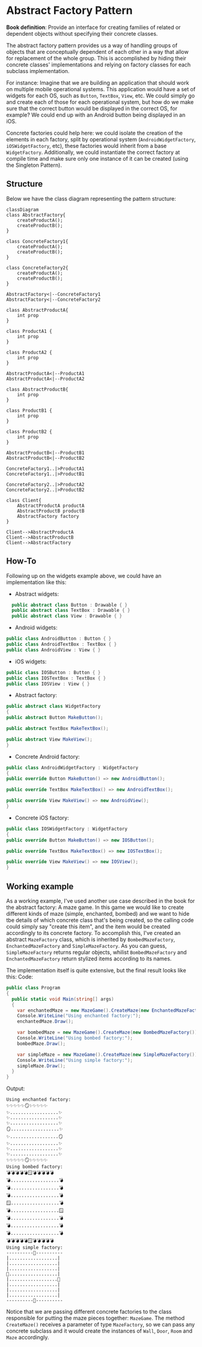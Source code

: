 # Abstract Factory Pattern

**Book definition**: Provide an interface for creating families of related or dependent objects without specifying their concrete classes.

The abstract factory pattern provides us a way of handling groups of objects that are conceptually dependent of each other in a way that allow for replacement of the whole group. This is accomplished by hiding their concrete classes' implementations and relying on factory classes for each subclass implementation.

For instance: Imagine that we are building an application that should work on multiple mobile operational systems. This application would have a set of widgets for each OS, such as `Button`, `TextBox`, `View`, etc. We could simply go and create each of those for each operational system, but how do we make sure that the correct button would be displayed in the correct OS, for example? We could end up with an Android button being displayed in an iOS.

Concrete factories could help here: we could isolate the creation of the elements in each factory, split by operational system (`AndroidWidgetFactory`, `iOSWidgetFactory`, etc), these factories would inherit from a base `WidgetFactory`. Additionally, we could instantiate the correct factory at compile time and make sure only one instance of it can be created (using the Singleton Pattern).

## Structure

Below we have the class diagram representing the pattern structure:

```mermaid
classDiagram
class AbstractFactory{
    createProductA();
    createProductB();
}

class ConcreteFactory1{
    createProductA();
    createProductB();
}

class ConcreteFactory2{
    createProductA();
    createProductB();
}

AbstractFactory<|--ConcreteFactory1
AbstractFactory<|--ConcreteFactory2

class AbstractProductA{
    int prop
}

class ProductA1 {
    int prop
}

class ProductA2 {
    int prop
}

AbstractProductA<|--ProductA1
AbstractProductA<|--ProductA2

class AbstractProductB{
    int prop
}

class ProductB1 {
    int prop
}

class ProductB2 {
    int prop
}

AbstractProductB<|--ProductB1
AbstractProductB<|--ProductB2

ConcreteFactory1..|>ProductA1
ConcreteFactory1..|>ProductB1

ConcreteFactory2..|>ProductA2
ConcreteFactory2..|>ProductB2

class Client{
    AbstractProductA productA
    AbstractProductB productB
    AbstractFactory factory
}

Client-->AbstractProductA
Client-->AbstractProductB
Client-->AbstractFactory
```

## How-To

Following up on the widgets example above, we could have an implementation like this:

- Abstract widgets:

```csharp
  public abstract class Button : Drawable { }
  public abstract class TextBox : Drawable { }
  public abstract class View : Drawable { }
```

- Android widgets:

```csharp
public class AndroidButton : Button { }
public class AndroidTextBox : TextBox { }
public class AndroidView : View { }
```

- iOS widgets:

```csharp
public class IOSButton : Button { }
public class IOSTextBox : TextBox { }
public class IOSView : View { }
```

- Abstract factory:

```csharp
public abstract class WidgetFactory
{
public abstract Button MakeButton();

public abstract TextBox MakeTextBox();

public abstract View MakeView();
}
```

- Concrete Android factory:

```csharp
public class AndroidWidgetFactory : WidgetFactory
{
public override Button MakeButton() => new AndroidButton();

public override TextBox MakeTextBox() => new AndroidTextBox();

public override View MakeView() => new AndroidView();
}
```

- Concrete iOS factory:

```csharp
public class IOSWidgetFactory : WidgetFactory
{
public override Button MakeButton() => new IOSButton();

public override TextBox MakeTextBox() => new IOSTextBox();

public override View MakeView() => new IOSView();
}

```

## Working example

As a working example, I've used another use case described in the book for the abstract factory: A maze game. In this game we would like to create different kinds of maze (simple, enchanted, bombed) and we want to hide tbe details of which concrete class that's being created, so the calling code could simply say "create this item", and the item would be created accordingly to its concrete factory.
To accomplish this, I've created an abstract `MazeFactory` class, which is inherited by `BombedMazeFactory`, `EnchantedMazeFactory` and `SimpleMazeFactory`. As you can guess, `SimpleMazeFactory` returns regular objects, whilist `BombedMazeFactory` and `EnchantedMazeFactory` return stylized items according to its names.

The implementation itself is quite extensive, but the final result looks like this:
Code:

```csharp
public class Program
{
  public static void Main(string[] args)
  {
    var enchantedMaze = new MazeGame().CreateMaze(new EnchantedMazeFactory());
    Console.WriteLine("Using enchanted factory:");
    enchantedMaze.Draw();

    var bombedMaze = new MazeGame().CreateMaze(new BombedMazeFactory());
    Console.WriteLine("Using bombed factory:");
    bombedMaze.Draw();

    var simpleMaze = new MazeGame().CreateMaze(new SimpleMazeFactory());
    Console.WriteLine("Using simple factory:");
    simpleMaze.Draw();
  }
}

```

Output:

```
Using enchanted factory:
✨✨✨✨✨🪞✨✨✨✨✨
✨..................✨
✨..................✨
✨..................✨
🪞..................✨
✨..................🪞
✨..................✨
✨..................✨
✨..................✨
✨✨✨✨✨🪞✨✨✨✨✨
Using bombed factory:
💣💣💣💣💣🪟💣💣💣💣💣
💣..................💣
💣..................💣
💣..................💣
🪟..................💣
💣..................🪟
💣..................💣
💣..................💣
💣..................💣
💣💣💣💣💣🪟💣💣💣💣💣
Using simple factory:
----------🚪----------
|..................|
|..................|
|..................|
🚪..................|
|..................🚪
|..................|
|..................|
|..................|
----------🚪----------
```

Notice that we are passing different concrete factories to the class responsible for putting the maze pieces together: `MazeGame`. The method `CreateMaze()` receives a parameter of type `MazeFactory`, so we can pass any concrete subclass and it would create the instances of `Wall`, `Door`, `Room` and `Maze` accordingly.
